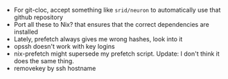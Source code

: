 * For git-cloc, accept something like `srid/neuron` to automatically use that github repository
* Port all these to Nix? that ensures that the correct dependencies are installed
* Lately, prefetch always gives me wrong hashes, look into it
* opssh doesn't work with key logins
* nix-prefetch might supersede my prefetch script. Update: I don't think it does the same thing.
* removekey by ssh hostname
